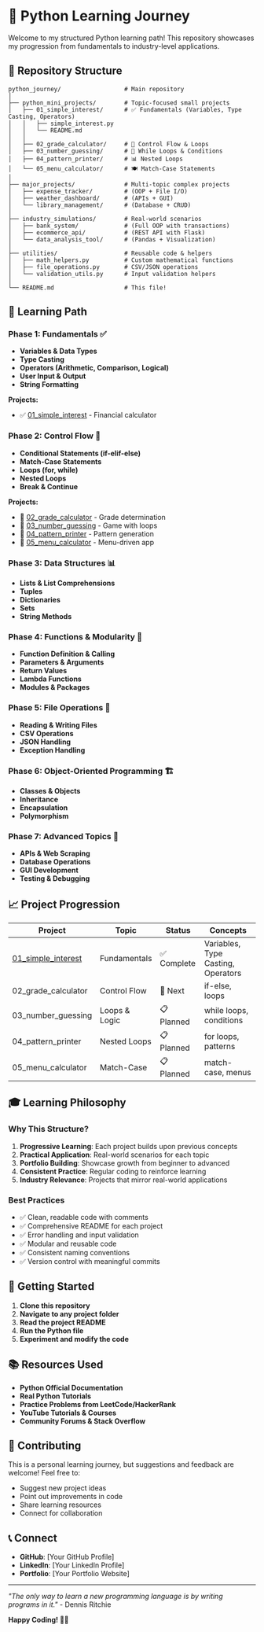 # 🐍 Python Learning Journey

Welcome to my structured Python learning path! This repository showcases my progression from fundamentals to industry-level applications.

## 📁 Repository Structure

```
python_journey/                  # Main repository
│
├── python_mini_projects/        # Topic-focused small projects 
│   ├── 01_simple_interest/      # ✅ Fundamentals (Variables, Type Casting, Operators)
│   │   ├── simple_interest.py
│   │   └── README.md
│   │
│   ├── 02_grade_calculator/     # 🔄 Control Flow & Loops
│   ├── 03_number_guessing/      # 🎯 While Loops & Conditions
│   ├── 04_pattern_printer/      # 📊 Nested Loops
│   └── 05_menu_calculator/      # 🍽️ Match-Case Statements
│
├── major_projects/              # Multi-topic complex projects
│   ├── expense_tracker/         # (OOP + File I/O)
│   ├── weather_dashboard/       # (APIs + GUI)
│   └── library_management/      # (Database + CRUD)
│
├── industry_simulations/        # Real-world scenarios
│   ├── bank_system/             # (Full OOP with transactions)
│   ├── ecommerce_api/           # (REST API with Flask)
│   └── data_analysis_tool/      # (Pandas + Visualization)
│
├── utilities/                   # Reusable code & helpers
│   ├── math_helpers.py          # Custom mathematical functions
│   ├── file_operations.py       # CSV/JSON operations
│   └── validation_utils.py      # Input validation helpers
│
└── README.md                    # This file!
```

## 🎯 Learning Path

### Phase 1: Fundamentals ✅
- **Variables & Data Types**
- **Type Casting**
- **Operators (Arithmetic, Comparison, Logical)**
- **User Input & Output**
- **String Formatting**

**Projects:**
- ✅ [01_simple_interest](python_mini_projects/01_simple_interest/) - Financial calculator

### Phase 2: Control Flow 🔄
- **Conditional Statements (if-elif-else)**
- **Match-Case Statements**
- **Loops (for, while)**
- **Nested Loops**
- **Break & Continue**

**Projects:**
- 🔄 [02_grade_calculator](python_mini_projects/02_grade_calculator/) - Grade determination
- 🔄 [03_number_guessing](python_mini_projects/03_number_guessing/) - Game with loops
- 🔄 [04_pattern_printer](python_mini_projects/04_pattern_printer/) - Pattern generation
- 🔄 [05_menu_calculator](python_mini_projects/05_menu_calculator/) - Menu-driven app

### Phase 3: Data Structures 📊
- **Lists & List Comprehensions**
- **Tuples**
- **Dictionaries**
- **Sets**
- **String Methods**

### Phase 4: Functions & Modularity 🔧
- **Function Definition & Calling**
- **Parameters & Arguments**
- **Return Values**
- **Lambda Functions**
- **Modules & Packages**

### Phase 5: File Operations 📁
- **Reading & Writing Files**
- **CSV Operations**
- **JSON Handling**
- **Exception Handling**

### Phase 6: Object-Oriented Programming 🏗️
- **Classes & Objects**
- **Inheritance**
- **Encapsulation**
- **Polymorphism**

### Phase 7: Advanced Topics 🚀
- **APIs & Web Scraping**
- **Database Operations**
- **GUI Development**
- **Testing & Debugging**

## 📈 Project Progression

| Project | Topic | Status | Concepts |
|---------|-------|--------|----------|
| [01_simple_interest](python_mini_projects/01_simple_interest/) | Fundamentals | ✅ Complete | Variables, Type Casting, Operators |
| 02_grade_calculator | Control Flow | 🔄 Next | if-else, loops |
| 03_number_guessing | Loops & Logic | 📋 Planned | while loops, conditions |
| 04_pattern_printer | Nested Loops | 📋 Planned | for loops, patterns |
| 05_menu_calculator | Match-Case | 📋 Planned | match-case, menus |

## 🎓 Learning Philosophy

### Why This Structure?
1. **Progressive Learning**: Each project builds upon previous concepts
2. **Practical Application**: Real-world scenarios for each topic
3. **Portfolio Building**: Showcase growth from beginner to advanced
4. **Consistent Practice**: Regular coding to reinforce learning
5. **Industry Relevance**: Projects that mirror real-world applications

### Best Practices
- ✅ Clean, readable code with comments
- ✅ Comprehensive README for each project
- ✅ Error handling and input validation
- ✅ Modular and reusable code
- ✅ Consistent naming conventions
- ✅ Version control with meaningful commits

## 🚀 Getting Started

1. **Clone this repository**
2. **Navigate to any project folder**
3. **Read the project README**
4. **Run the Python file**
5. **Experiment and modify the code**

## 📚 Resources Used

- **Python Official Documentation**
- **Real Python Tutorials**
- **Practice Problems from LeetCode/HackerRank**
- **YouTube Tutorials & Courses**
- **Community Forums & Stack Overflow**

## 🤝 Contributing

This is a personal learning journey, but suggestions and feedback are welcome! Feel free to:
- Suggest new project ideas
- Point out improvements in code
- Share learning resources
- Connect for collaboration

## 📞 Connect

- **GitHub**: [Your GitHub Profile]
- **LinkedIn**: [Your LinkedIn Profile]
- **Portfolio**: [Your Portfolio Website]

---

*"The only way to learn a new programming language is by writing programs in it."* - Dennis Ritchie

**Happy Coding! 🐍✨** 